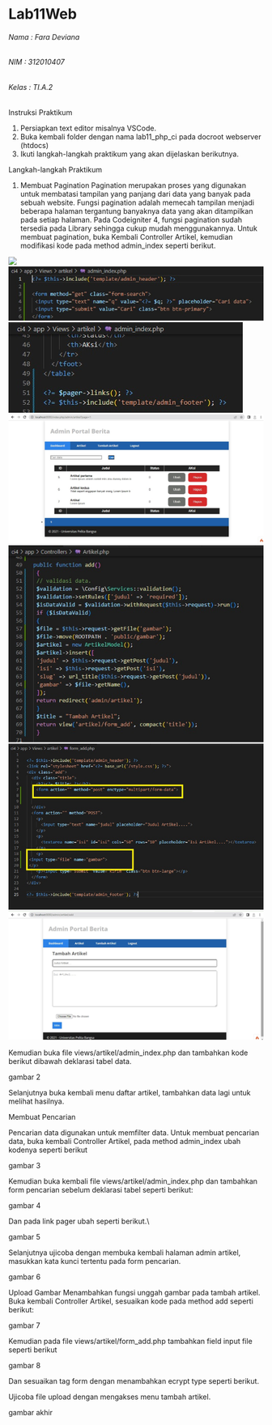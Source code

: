 # Lab11Web 

###### Nama : Fara Deviana
###### NIM : 312010407
###### Kelas : TI.A.2


Instruksi Praktikum

1. Persiapkan text editor misalnya VSCode.
2. Buka kembali folder dengan nama lab11_php_ci pada docroot webserver (htdocs)
3. Ikuti langkah-langkah praktikum yang akan dijelaskan berikutnya.

Langkah-langkah Praktikum

1. Membuat Pagination
Pagination merupakan proses yang digunakan untuk membatasi tampilan yang panjang
dari data yang banyak pada sebuah website. Fungsi pagination adalah memecah
tampilan menjadi beberapa halaman tergantung banyaknya data yang akan ditampilkan
pada setiap halaman.
Pada Codeigniter 4, fungsi pagination sudah tersedia pada Library sehingga cukup
mudah menggunakannya.
Untuk membuat pagination, buka Kembali Controller Artikel, kemudian modifikasi
kode pada method admin_index seperti berikut.

![](img/1%20satu1.jpg)
![](img/2%20dua.jpg)
![](img/3%20tiga.jpg)
![](img/4%20empat.jpg)
![](img/5%20lima.jpg)
![](img/5%20lima2.jpg)
![](img/6%20enam.jpg)


Kemudian buka file views/artikel/admin_index.php dan tambahkan kode berikut
dibawah deklarasi tabel data.

gambar 2

Selanjutnya buka kembali menu daftar artikel, tambahkan data lagi untuk melihat
hasilnya.

Membuat Pencarian

Pencarian data digunakan untuk memfilter data.
Untuk membuat pencarian data, buka kembali Controller Artikel, pada method
admin_index ubah kodenya seperti berikut

gambar 3

Kemudian buka kembali file views/artikel/admin_index.php dan tambahkan form
pencarian sebelum deklarasi tabel seperti berikut:

gambar 4

Dan pada link pager ubah seperti berikut.\

gambar 5

Selanjutnya ujicoba dengan membuka kembali halaman admin artikel, masukkan kata
kunci tertentu pada form pencarian.

gambar 6

Upload Gambar
Menambahkan fungsi unggah gambar pada tambah artikel. Buka kembali Controller
Artikel, sesuaikan kode pada method add seperti berikut:


gambar 7

Kemudian pada file views/artikel/form_add.php tambahkan field input file seperti
berikut

gambar 8

Dan sesuaikan tag form dengan menambahkan ecrypt type seperti berikut.

Ujicoba file upload dengan mengakses menu tambah artikel.

gambar akhir
